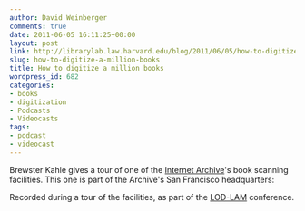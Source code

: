 ```yaml
---
author: David Weinberger
comments: true
date: 2011-06-05 16:11:25+00:00
layout: post
link: http://librarylab.law.harvard.edu/blog/2011/06/05/how-to-digitize-a-million-books/
slug: how-to-digitize-a-million-books
title: How to digitize a million books
wordpress_id: 682
categories:
- books
- digitization
- Podcasts
- Videocasts
tags:
- podcast
- videocast
---
```


Brewster Kahle  gives a tour of one of the [Internet Archive](http://www.archive.org/)'s book scanning facilities. This one is part of the Archive's San Francisco headquarters:



Recorded during a tour of the facilities, as part of the [LOD-LAM](http://www.lod-lam.net) conference.
